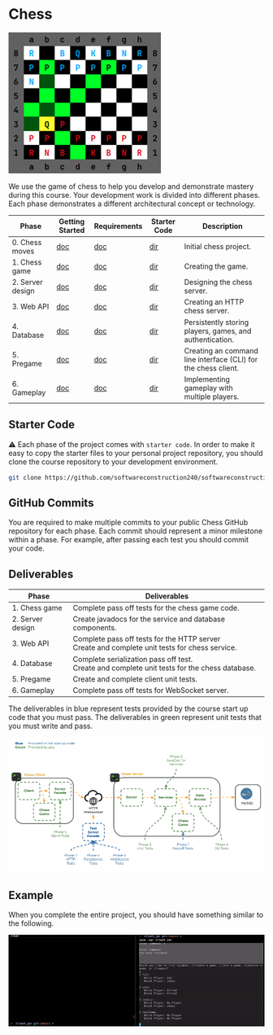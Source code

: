 # Chess

![chess board](6-gameplay/highlight-moves.png)

We use the game of chess to help you develop and demonstrate mastery during this course. Your development work is divided into different phases. Each phase demonstrates a different architectural concept or technology.

| Phase            | Getting Started                           | Requirements                            | Starter Code                        | Description                                                    |
| ---------------- | ----------------------------------------- | --------------------------------------- | ----------------------------------- | -------------------------------------------------------------- |
| 0. Chess moves   | [doc](0-chess-moves/getting-started.md)   | [doc](0-chess-moves/chess-moves.md)     | [dir](0-chess-moves/starter-code)   | Initial chess project.                                         |
| 1. Chess game    | [doc](1-chess-game/getting-started.md)    | [doc](1-chess-game/chess-game.md)       | [dir](1-chess-game/starter-code)    | Creating the game.                                             |
| 2. Server design | [doc](2-server-design/getting-started.md) | [doc](2-server-design/server-design.md) | [dir](2-server-design/starter-code) | Designing the chess server.                                    |
| 3. Web API       | [doc](3-web-api/getting-started.md)       | [doc](3-web-api/web-api.md)             | [dir](3-web-api/starter-code)       | Creating an HTTP chess server.                                 |
| 4. Database      | [doc](4-database/getting-started.md)      | [doc](4-database/database.md)           | [dir](4-database/starter-code)      | Persistently storing players, games, and authentication.       |
| 5. Pregame       | [doc](5-pregame/getting-started.md)       | [doc](5-pregame/pregame.md)             | [dir](5-pregame/starter-code)       | Creating an command line interface (CLI) for the chess client. |
| 6. Gameplay      | [doc](6-gameplay/getting-started.md)      | [doc](6-gameplay/gameplay.md)           | [dir](6-gameplay/starter-code)      | Implementing gameplay with multiple players.                   |

## Starter Code

⚠ Each phase of the project comes with `starter code`. In order to make it easy to copy the starter files to your personal project repository, you should clone the course repository to your development environment.

```sh
git clone https://github.com/softwareconstruction240/softwareconstruction.git

```

## GitHub Commits

You are required to make multiple commits to your public Chess GitHub repository for each phase. Each commit should represent a minor milestone within a phase. For example, after passing each test you should commit your code.

## Deliverables

| Phase            | Deliverables                                                                                      |
| ---------------- | ------------------------------------------------------------------------------------------------- |
| 1. Chess game    | Complete pass off tests for the chess game code.                                                  |
| 2. Server design | Create javadocs for the service and database components.                                          |
| 3. Web API       | Complete pass off tests for the HTTP server<br/>Create and complete unit tests for chess service. |
| 4. Database      | Complete serialization pass off test.<br/>Create and complete unit tests for the chess database.  |
| 5. Pregame       | Create and complete client unit tests.                                                            |
| 6. Gameplay      | Complete pass off tests for WebSocket server.                                                     |

The deliverables in blue represent tests provided by the course start up code that you must pass. The deliverables in green represent unit tests that you must write and pass.

![deliverables](deliverables.png)

## Example

When you complete the entire project, you should have something similar to the following.

![chess board](chess-demo.gif)
